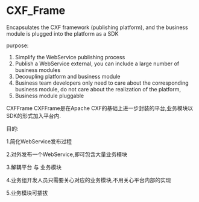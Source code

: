 # CXF_Frame
Encapsulates the CXF framework (publishing platform), and the business module is plugged into the platform as a SDK

purpose:
  1. Simplify the WebService publishing process
  2. Publish a WebService external, you can include a large number of business modules
  3. Decoupling platform and business module
  4. Business team developers only need to care about the corresponding business module, do not care about the realization of the platform,
  5. Business module pluggable

CXFFrame
CXFFrame是在Apache CXF的基础上进一步封装的平台,业务模块以SDK的形式加入平台内.

目的:  

  1.简化WebService发布过程  
  
  2.对外发布一个WebService,即可包含大量业务模块  
  
  3.解耦平台 与 业务模块  
  
  4.业务组开发人员只需要关心对应的业务模块,不用关心平台内部的实现  
  
  5.业务模块可插拔  
  
